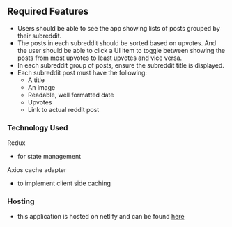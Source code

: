 ## Required Features

- Users should be able to see the app showing lists of posts grouped by their subreddit.
- The posts in each subreddit should be sorted based on upvotes. And the user should be able to click a UI item to toggle between showing the posts from most upvotes to least upvotes and vice versa.
- In each subreddit group of posts, ensure  the subreddit title is displayed.
- Each subreddit post must have the following:
  - A title
  - An image
  - Readable, well formatted date
  - Upvotes
  - Link to actual reddit post

### Technology Used

Redux

- for state management

Axios cache adapter

- to implement client side caching

### Hosting

- this application is hosted on netlify and can be found [here](https://spa-reddit-clone.netlify.app/)
